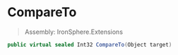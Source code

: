 ﻿

# CompareTo

> Assembly: IronSphere.Extensions

```csharp
public virtual sealed Int32 CompareTo(Object target)
```



